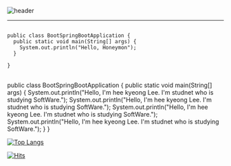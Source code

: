 


![header](https://capsule-render.vercel.app/api?type=waving&color=timeAuto&height=300&section=header&text=ctrl%20s&fontSize=90)


**** 

<pre>
<code>
public class BootSpringBootApplication {
  public static void main(String[] args) {
    System.out.println("Hello, Honeymon");
  }

}
</code>
</pre>



public class BootSpringBootApplication {
  public static void main(String[] args) {
    System.out.println("Hello, I'm hee kyeong Lee. I'm studnet who is studying SoftWare.");
    System.out.println("Hello, I'm hee kyeong Lee. I'm studnet who is studying SoftWare.");
    System.out.println("Hello, I'm hee kyeong Lee. I'm studnet who is studying SoftWare.");
    System.out.println("Hello, I'm hee kyeong Lee. I'm studnet who is studying SoftWare.");
  }
}




[![Top Langs](https://github-readme-stats.vercel.app/api/top-langs/?username=mmm5910&layout=compact)](https://github.com/mmm5910/github-readme-stats)


[![Hits](https://hits.seeyoufarm.com/api/count/incr/badge.svg?url=https%3A%2F%2Fgithub.com%2Fmmm5910%2Fhit-counter&count_bg=%23A7A5C8&title_bg=%235B5D7A&icon=&icon_color=%23E7E7E7&title=hits&edge_flat=false)](https://hits.seeyoufarm.com)
